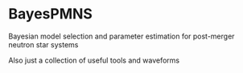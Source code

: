 BayesPMNS
=========

Bayesian model selection and parameter estimation for post-merger neutron star systems

Also just a collection of useful tools and waveforms
